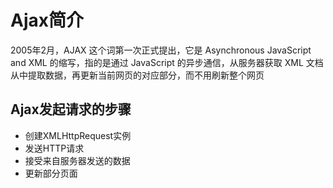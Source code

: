 # Ajax简介

2005年2月，AJAX 这个词第一次正式提出，它是 Asynchronous JavaScript and XML 的缩写，指的是通过 JavaScript 的异步通信，从服务器获取 XML 文档从中提取数据，再更新当前网页的对应部分，而不用刷新整个网页

## Ajax发起请求的步骤

* 创建XMLHttpRequest实例
* 发送HTTP请求
* 接受来自服务器发送的数据
* 更新部分页面



